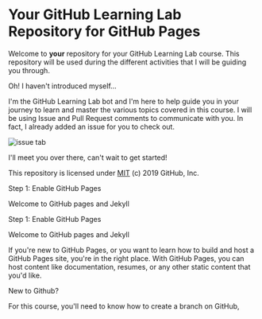 # Your GitHub Learning Lab Repository for GitHub Pages

Welcome to **your** repository for your GitHub Learning Lab course. This repository will be used during the different activities that I will be guiding you through. 

Oh! I haven't introduced myself...

I'm the GitHub Learning Lab bot and I'm here to help guide you in your journey to learn and master the various topics covered in this course. I will be using Issue and Pull Request comments to communicate with you. In fact, I already added an issue for you to check out.

![issue tab](https://lab.github.com/public/images/issue_tab.png)

I'll meet you over there, can't wait to get started!

This repository is licensed under [MIT](../LICENSE) (c) 2019 GitHub, Inc.

Step 1: Enable GitHub Pages

Welcome to GitHub pages and Jekyll

Step 1: Enable GitHub Pages

Welcome to GitHub pages and Jekyll

If you're new to GitHub Pages, or you want to learn how to build and host a GitHub Pages site, you're in the right place. With GitHub Pages, you can host content like documentation, resumes, or any other static content that you'd like.

New to Github?

For this course, you'll need to know how to create a branch on GitHub, 
